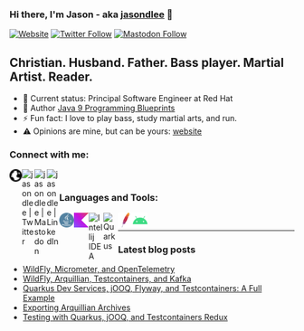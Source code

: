 ### Hi there, I'm Jason - aka [jasondlee][website] 👋

[![Website](https://img.shields.io/website?label=jasondl.ee&style=for-the-badge&url=https%3A%2F%2Fjasondl.ee)](https://jasondl.ee)
[![Twitter Follow](https://img.shields.io/twitter/follow/jasondlee?color=1DA1F2&logo=twitter&style=for-the-badge)](https://twitter.com/intent/follow?original_referer=https%3A%2F%2Fgithub.com%2Fjasondlee&screen_name=jasondlee)
[![Mastodon Follow](https://img.shields.io/mastodon/follow/22490?domain=https%3A%2F%2Fmastodon.cloud&color=1DA1F2&logo=mastodon&style=for-the-badge)](https://mastodon.cloud/@jasondlee)

## Christian. Husband. Father. Bass player. Martial Artist. Reader.

- 🔭 Current status: Principal Software Engineer at Red Hat
- 📖 Author [Java 9 Programming Blueprints][j9pb]
- ⚡ Fun fact: I love to play bass, study martial arts, and run.
- ⚠️ Opinions are mine, but can be yours: [website]

### Connect with me:

[<img align="left" alt="jasondl.ee" width="22px" src="https://raw.githubusercontent.com/iconic/open-iconic/master/svg/globe.svg" />][website]
[<img align="left" alt="jasondlee | Twitter" width="22px" src="https://cdn.jsdelivr.net/npm/simple-icons@v3/icons/twitter.svg" />][twitter]
[<img align="left" alt="jasondlee | Mastodon" width="22px" src="https://cdn.jsdelivr.net/npm/simple-icons@v3/icons/mastodon.svg" />][mastodon]
[<img align="left" alt="jasondlee | LinkedIn" width="22px" src="https://cdn.jsdelivr.net/npm/simple-icons@v3/icons/linkedin.svg" />][linkedin]
<br />

### Languages and Tools:

<img align="left" alt="Java" width="26px" src="https://raw.githubusercontent.com/jasondlee/jasondlee/master/assets/java.png" />
<img align="left" alt="Kotlin" width="26px" src="https://raw.githubusercontent.com/github/explore/80688e429a7d4ef2fca1e82350fe8e3517d3494d/topics/kotlin/kotlin.png" />
<img align="left" alt="Intellij IDEA" width="26px" src="https://resources.jetbrains.com/storage/products/intellij-idea/img/meta/intellij-idea_logo_300x300.png" />
<img align="left" alt="Quarkus" width="26px" src="https://avatars1.githubusercontent.com/u/47638783?s=200&v=4" />
<img align="left" alt="Maven" width="26px" src="https://raw.githubusercontent.com/github/explore/80688e429a7d4ef2fca1e82350fe8e3517d3494d/topics/maven/maven.png"/>
<img align="left" alt="Android" width="26px" src="https://raw.githubusercontent.com/github/explore/80688e429a7d4ef2fca1e82350fe8e3517d3494d/topics/android/android.png"/>

<br />

---

### Latest blog posts

<!-- BLOG-POST-LIST:START -->
- [WildFly, Micrometer, and OpenTelemetry](https://jasondl.ee/2023/wildfly-micrometer-opentelemetry)
- [WildFly, Arquillian, Testcontainers, and Kafka](https://jasondl.ee/2022/wildfly-arquillian-testcontainers-and-kafka)
- [Quarkus Dev Services, jOOQ, Flyway, and Testcontainers: A Full Example](https://jasondl.ee/2022/quarkus-dev-services-jooq-flyway-testcontainers-full-example)
- [Exporting Arquillian Archives](https://jasondl.ee/2022/exporting-arquillian-archives)
- [Testing with Quarkus, jOOQ, and Testcontainers Redux](https://jasondl.ee/2022/testing-with-quarkus-jooq-testcontainers-redux)
<!-- BLOG-POST-LIST:END -->

<!--
<details>
  <summary>:zap: Recent Github Activity</summary>

< !--START_SECTION:activity-- >
< !--END_SECTION:activity-- >
</details>
-->

<!--
<details>
  <summary>:zap: Recent Github Stats</summary>
    <img align="left" alt="jasondlee's Github Stats" src="https://github-readme-stats.codestackr.vercel.app/api?username=jasondlee&show_icons=true&hide_border=true&count_private=true" />
  </summary>
</details>
-->

[website]: https://jasondl.ee
[twitter]: https://twitter.com/jasondlee
[mastodon]: https://mastodon.cloud/@jasondlee
[linkedin]: https://linkedin.com/in/jasondlee
[j9pb]: https://amzn.to/2FD2XAo

<!-- 
http://simpleicons.org 
https://shields.io/
https://emojipedia.org/
-->
